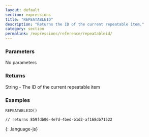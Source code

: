 ```yaml
---
layout: default
section: expressions
title: "REPEATABLEID"
description: "Returns the ID of the current repeatable item."
category: section
permalink: /expressions/reference/repeatableid/
---
```


### Parameters

No parameters

### Returns

String - The ID of the current repeatable item

### Examples

~~~
REPEATABLEID()

// returns 859fdb06-4e7d-4bed-b1d2-af168db71522
~~~
{: .language-js}